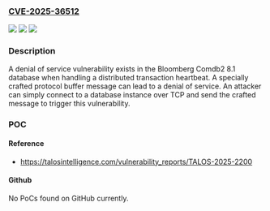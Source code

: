 ### [CVE-2025-36512](https://cve.mitre.org/cgi-bin/cvename.cgi?name=CVE-2025-36512)
![](https://img.shields.io/static/v1?label=Product&message=Comdb2&color=blue)
![](https://img.shields.io/static/v1?label=Version&message=8.1%20&color=brightgreen)
![](https://img.shields.io/static/v1?label=Vulnerability&message=CWE-617%3A%20Reachable%20Assertion&color=brightgreen)

### Description

A denial of service vulnerability exists in the Bloomberg Comdb2 8.1 database when handling a distributed transaction heartbeat. A specially crafted protocol buffer message can lead to a denial of service. An attacker can simply connect to a database instance over TCP and send the crafted message to trigger this vulnerability.

### POC

#### Reference
- https://talosintelligence.com/vulnerability_reports/TALOS-2025-2200

#### Github
No PoCs found on GitHub currently.

